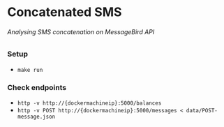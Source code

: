 # Concatenated SMS

###### Analysing SMS concatenation on MessageBird API
 
### Setup
- `make run`

### Check endpoints
- `http -v http://{dockermachineip}:5000/balances`
- `http -v POST http://{dockermachineip}:5000/messages < data/POST-message.json`